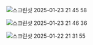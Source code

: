 
![스크린샷 2025-01-23 21 45 58](https://github.com/user-attachments/assets/453d27db-b1f9-4175-a663-e60d4d119702)

![스크린샷 2025-01-23 21 46 36](https://github.com/user-attachments/assets/54488b87-d8dd-4e5d-8137-a9c8e08c1eb3)

![스크린샷 2025-01-22 21 31 55](https://github.com/user-attachments/assets/284c36c1-7e90-4237-a272-a10677bfdfb2)
